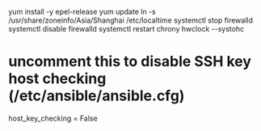 yum install -y epel-release
yum update
ln -s /usr/share/zoneinfo/Asia/Shanghai /etc/localtime
systemctl stop firewalld
systemctl disable firewalld
systemctl restart chrony
hwclock --systohc

# uncomment this to disable SSH key host checking (/etc/ansible/ansible.cfg)
host_key_checking = False

